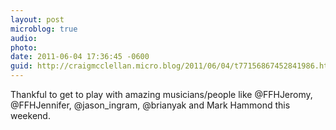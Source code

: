 ```yaml
---
layout: post
microblog: true
audio: 
photo: 
date: 2011-06-04 17:36:45 -0600
guid: http://craigmcclellan.micro.blog/2011/06/04/t77156867452841986.html
---
```

Thankful to get to play with amazing musicians/people like @FFHJeromy, @FFHJennifer, @jason_ingram, @brianyak and Mark Hammond this weekend.

